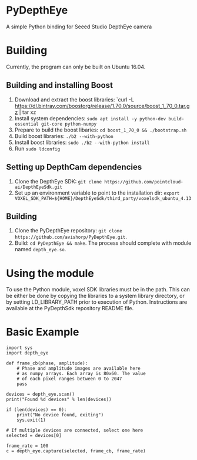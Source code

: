 # PyDepthEye
A simple Python binding for Seeed Studio DepthEye camera

# Building
Currently, the program can only be built on Ubuntu 16.04.

## Building and installing Boost
1. Download and extract the boost libraries: `curl -L https://dl.bintray.com/boostorg/release/1.70.0/source/boost_1_70_0.tar.gz | tar xz
2. Install system dependencies: `sudo apt install -y python-dev build-essential git-core python-numpy`
3. Prepare to build the boost libaries: `cd boost_1_70_0 && ./bootstrap.sh` 
4. Build boost libraries: `./b2 --with-python`
5. Install boost libraries: `sudo ./b2 --with-python install`
6. Run `sudo ldconfig`

## Setting up DepthCam dependencies
1. Clone the DepthEye SDK: `git clone https://github.com/pointcloud-ai/DepthEyeSdk.git`
2. Set up an environment variable to point to the installation dir: `export VOXEL_SDK_PATH=${HOME}/DepthEyeSdk/third_party/voxelsdk_ubuntu_4.13`

## Building
1. Clone the PyDepthEye repository: `git clone https://github.com/avishorp/PyDepthEye.git`.
2. Build: `cd PyDepthEye && make`. The process should complete with module named `depth_eye.so`.

# Using the module
To use the Python module, voxel SDK libraries must be in the path. This can be either be done by copying the libraries to
a system library directory, or by setting LD_LIBRARY_PATH prior to execution of Python. Instructions are available at the
PyDepthSdk repository README file.

# Basic Example
```
import sys
import depth_eye

def frame_cb(phase, amplitude):
    # Phase and amplitude images are available here
    # as numpy arrays. Each array is 80x60. The value
    # of each pixel ranges between 0 to 2047
    pass

devices = depth_eye.scan()
print("Found %d devices" % len(devices))

if (len(devices) == 0):
    print("No device found, exiting")
    sys.exit(1)

# If multiple devices are connected, select one here
selected = devices[0]

frame_rate = 100
c = depth_eye.capture(selected, frame_cb, frame_rate)

```


